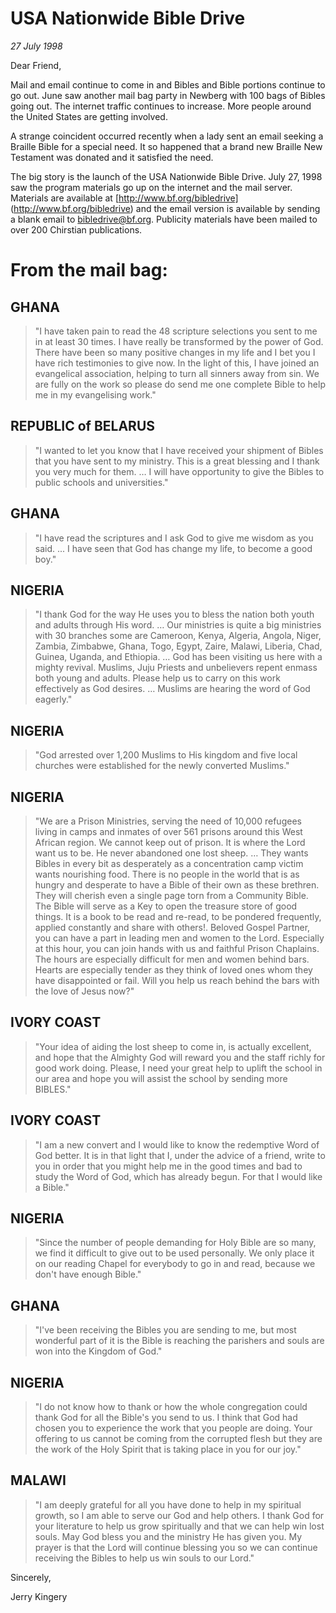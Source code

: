 # USA Nationwide Bible Drive

*27 July 1998*

Dear Friend,

Mail and email continue to come in and Bibles and Bible portions
continue to go out. June saw another mail bag party in Newberg with
100 bags of Bibles going out. The internet traffic continues to
increase. More people around the United States are getting involved. 

A strange coincident occurred recently when a lady sent an email
seeking a Braille Bible for a special need. It so happened that a
brand new Braille New Testament was donated and it satisfied the need. 

The big story is the launch of the USA Nationwide Bible Drive. July
27, 1998 saw the program materials go up on the internet and the mail
server. Materials are available at [http://www.bf.org/bibledrive] 
(http://www.bf.org/bibledrive) and the email version is available by
sending a blank email to [bibledrive@bf.org](mailto:bibledrive@bf.org). 
Publicity materials have been mailed to over 200 Chirstian 
publications. 

# From the mail bag: 

## GHANA

> "I have taken pain to read the 48 scripture selections you 
> sent to me in at least 30 times. I have really be transformed by the 
> power of God. There have been so many positive changes in my life and I 
> bet you I have rich testimonies to give now. In the light of this, I 
> have joined an evangelical association, helping to turn all sinners 
> away from sin. We are fully on the work so please do send me one 
> complete Bible to help me in my evangelising work." 

## REPUBLIC of BELARUS

> "I wanted to let you know that I have received 
> your shipment of Bibles that you have sent to my ministry. This is a 
> great blessing and I thank you very much for them. … I will have 
> opportunity to give the Bibles to public schools and universities." 

## GHANA

> "I have read the scriptures and I ask God to give me wisdom 
> as you said. ... I have seen that God has change my life, to become a 
> good boy." 

## NIGERIA

> "I thank God for the way He uses you to bless the nation 
> both youth and adults through His word. … Our ministries is quite a big 
> ministries with 30 branches some are Cameroon, Kenya, Algeria, Angola, 
> Niger, Zambia, Zimbabwe, Ghana, Togo, Egypt, Zaire, Malawi, Liberia, 
> Chad, Guinea, Uganda, and Ethiopia. … God has been visiting us here 
> with a mighty revival. Muslims, Juju Priests and unbelievers repent 
> enmass both young and adults. Please help us to carry on this work 
> effectively as God desires. … Muslims are hearing the word of God 
> eagerly." 

## NIGERIA

> "God arrested over 1,200 Muslims to His kingdom and five 
> local churches were established for the newly converted Muslims." 

## NIGERIA

> "We are a Prison Ministries, serving the need of 10,000 
> refugees living in camps and inmates of over 561 prisons around this 
> West African region. We cannot keep out of prison. It is where the Lord 
> want us to be. He never abandoned one lost sheep. … They wants Bibles 
> in every bit as desperately as a concentration camp victim wants 
> nourishing food. There is no people in the world that is as hungry and 
> desperate to have a Bible of their own as these brethren. They will 
> cherish even a single page torn from a Community Bible. The Bible will 
> serve as a Key to open the treasure store of good things. It is a book 
> to be read and re-read, to be pondered frequently, applied constantly 
> and share with others!. Beloved Gospel Partner, you can have a part in 
> leading men and women to the Lord. Especially at this hour, you can 
> join hands with us and faithful Prison Chaplains. The hours are 
> especially difficult for men and women behind bars. Hearts are 
> especially tender as they think of loved ones whom they have 
> disappointed or fail. Will you help us reach behind the bars with the 
> love of Jesus now?" 

## IVORY COAST

> "Your idea of aiding the lost sheep to come in, is 
> actually excellent, and hope that the Almighty God will reward you and 
> the staff richly for good work doing. Please, I need your great help to 
> uplift the school in our area and hope you will assist the school by 
> sending more BIBLES." 

## IVORY COAST

> "I am a new convert and I would like to know the 
> redemptive Word of God better. It is in that light that I, under the 
> advice of a friend, write to you in order that you might help me in the 
> good times and bad to study the Word of God, which has already begun. 
> For that I would like a Bible." 

## NIGERIA

> "Since the number of people demanding for Holy Bible are 
> so many, we find it difficult to give out to be used personally. We 
> only place it on our reading Chapel for everybody to go in and read, 
> because we don't have enough Bible." 

## GHANA

> "I've been receiving the Bibles you are sending to me, but 
> most wonderful part of it is the Bible is reaching the parishers and 
> souls are won into the Kingdom of God." 

## NIGERIA

> "I do not know how to thank or how the whole congregation 
> could thank God for all the Bible's you send to us. I think that God 
> had chosen you to experience the work that you people are doing. Your 
> offering to us cannot be coming from the corrupted flesh but they are 
> the work of the Holy Spirit that is taking place in you for our joy." 

## MALAWI

> "I am deeply grateful for all you have done to help in my 
> spiritual growth, so I am able to serve our God and help others. I 
> thank God for your literature to help us grow spiritually and that we 
> can help win lost souls. May God bless you and the ministry He has 
> given you. My prayer is that the Lord will continue blessing you so we 
> can continue receiving the Bibles to help us win souls to our Lord." 

Sincerely,

Jerry Kingery
